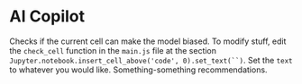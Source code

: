 AI Copilot
=========
Checks if the current cell can make the model biased. To modify stuff, edit the `check_cell` function in the `main.js`
file at the section `Jupyter.notebook.insert_cell_above('code', 0).set_text(``)`. Set the `text` to whatever you would
like. Something-something recommendations.